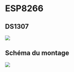 # ESP8266

## DS1307
![](https://lh5.googleusercontent.com/-74qF3Y-X6FE/VPZoi7AuAYI/AAAAAAAADaI/JUIlWBZTFRo/w536-h433-no/DRV8830.JPG)


## Schéma du montage

![](https://lh5.googleusercontent.com/-hMdygSGX64c/VPZonLdBS9I/AAAAAAAADaQ/LMSwoeHEvZE/w587-h501-no/sch%C3%A9ma%2Bdu%2Bcircuit%2BDRV8830.JPG)



